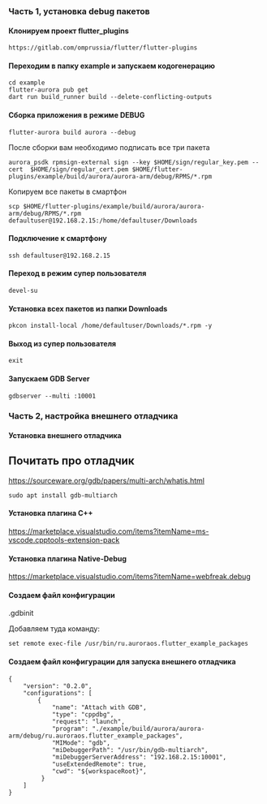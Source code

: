 ### Часть 1, установка debug пакетов

#### Клонируем проект flutter_plugins
```shell
https://gitlab.com/omprussia/flutter/flutter-plugins
```
#### Переходим в папку example и запускаем кодогенерацию
```shell
cd example
flutter-aurora pub get
dart run build_runner build --delete-conflicting-outputs
```
#### Сборка приложения в режиме DEBUG
```shell
flutter-aurora build aurora --debug
```
После сборки вам необходимо подписать все три пакета
```shell
aurora_psdk rpmsign-external sign --key $HOME/sign/regular_key.pem --cert  $HOME/sign/regular_cert.pem $HOME/flutter-plugins/example/build/aurora/aurora-arm/debug/RPMS/*.rpm
```
Копируем все пакеты в смартфон
```shell
scp $HOME/flutter-plugins/example/build/aurora/aurora-arm/debug/RPMS/*.rpm defaultuser@192.168.2.15:/home/defaultuser/Downloads
```
#### Подключение к смартфону
```shell
ssh defaultuser@192.168.2.15
```
#### Переход в режим супер пользователя
```shell
devel-su
```
#### Установка всех пакетов из папки Downloads
```shell
pkcon install-local /home/defaultuser/Downloads/*.rpm -y
```
#### Выход из супер пользователя
```shell
exit    
```
#### Запускаем GDB Server
```shell
gdbserver --multi :10001    
```

### Часть 2, настройка внешнего отладчика

#### Установка внешнего отладчика
## Почитать про отладчик
https://sourceware.org/gdb/papers/multi-arch/whatis.html

```shell
sudo apt install gdb-multiarch
```
#### Установка плагина С++
https://marketplace.visualstudio.com/items?itemName=ms-vscode.cpptools-extension-pack

#### Установка плагина Native-Debug
https://marketplace.visualstudio.com/items?itemName=webfreak.debug

#### Создаем файл конфигурации 
.gdbinit

Добавляем туда команду: 
```shell
set remote exec-file /usr/bin/ru.auroraos.flutter_example_packages
```

#### Создаем файл конфигурации для запуска внешнего отладчика
```shell
{
    "version": "0.2.0",
    "configurations": [
        {
            "name": "Attach with GDB",
            "type": "cppdbg",
            "request": "launch",
            "program": "./example/build/aurora/aurora-arm/debug/ru.auroraos.flutter_example_packages",
            "MIMode": "gdb",
            "miDebuggerPath": "/usr/bin/gdb-multiarch",
            "miDebuggerServerAddress": "192.168.2.15:10001",
            "useExtendedRemote": true,
            "cwd": "${workspaceRoot}",
         }
    ]
}
```



